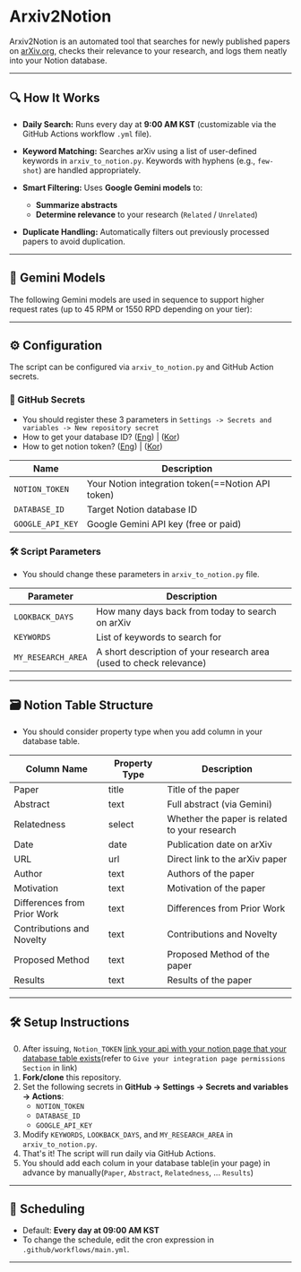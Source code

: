 # Arxiv2Notion

Arxiv2Notion is an automated tool that searches for newly published papers on [arXiv.org](https://arxiv.org), checks their relevance to your research, and logs them neatly into your Notion database.

---

## 🔍 How It Works

- **Daily Search:**
  Runs every day at **9:00 AM KST** (customizable via the GitHub Actions workflow `.yml` file).

- **Keyword Matching:**
  Searches arXiv using a list of user-defined keywords in `arxiv_to_notion.py`. Keywords with hyphens (e.g., `few-shot`) are handled appropriately.

- **Smart Filtering:**
  Uses **Google Gemini models** to:
  - **Summarize abstracts**
  - **Determine relevance** to your research (`Related` / `Unrelated`)

- **Duplicate Handling:**
  Automatically filters out previously processed papers to avoid duplication.

---

## 🧠 Gemini Models

The following Gemini models are used in sequence to support higher request rates (up to 45 RPM or 1550 RPD depending on your tier):

---

## ⚙️ Configuration

The script can be configured via `arxiv_to_notion.py` and GitHub Action secrets.

### 🔐 GitHub Secrets
- You should register these 3 parameters in `Settings -> Secrets and variables -> New repository secret`
- How to get your database ID? ([Eng](https://stackoverflow.com/questions/67728038/where-to-find-database-id-for-my-database-in-notion)) | ([Kor](https://nyukist.tistory.com/16))
- How to get notion token? ([Eng](https://developers.notion.com/docs/create-a-notion-integration)) | ([Kor](https://newdeal123.tistory.com/86))


| Name                  | Description                          |
|-----------------------|--------------------------------------|
| `NOTION_TOKEN`        | Your Notion integration token(==Notion API token)|
| `DATABASE_ID`         | Target Notion database ID            |
| `GOOGLE_API_KEY`      | Google Gemini API key (free or paid) |

### 🛠 Script Parameters
- You should change these parameters in `arxiv_to_notion.py` file.

| Parameter          | Description                                                       |
|--------------------|-------------------------------------------------------------------|
| `LOOKBACK_DAYS`    | How many days back from today to search on arXiv                  |
| `KEYWORDS`         | List of keywords to search for                                    |
| `MY_RESEARCH_AREA` | A short description of your research area (used to check relevance) |

---

## 🗃️ Notion Table Structure
- You should consider property type when you add column in your database table.

| Column Name                   | Property Type | Description                                      |
|------------------------------|----------------|--------------------------------------------------|
| Paper                        | title          | Title of the paper                              |
| Abstract                     | text           | Full abstract (via Gemini)                      |
| Relatedness                  | select         | Whether the paper is related to your research   |
| Date                         | date           | Publication date on arXiv                       |
| URL                          | url            | Direct link to the arXiv paper                  |
| Author                       | text           | Authors of the paper                            |
| Motivation                   | text           | Motivation of the paper                         |
| Differences from Prior Work  | text           | Differences from Prior Work                     |
| Contributions and Novelty    | text           | Contributions and Novelty                       |
| Proposed Method              | text           | Proposed Method of the paper                    |
| Results                      | text           | Results of the paper                            |


---

## 🛠 Setup Instructions

0. After issuing, `Notion_TOKEN` [link your api with your notion page that your database table exists](https://developers.notion.com/docs/create-a-notion-integration)(refer to   `Give your integration page permissions Section` in link)
1. **Fork/clone** this repository.
2. Set the following secrets in **GitHub → Settings → Secrets and variables → Actions**:
   - `NOTION_TOKEN`
   - `DATABASE_ID`
   - `GOOGLE_API_KEY`
3. Modify `KEYWORDS`, `LOOKBACK_DAYS`, and `MY_RESEARCH_AREA` in `arxiv_to_notion.py`.
4. That's it! The script will run daily via GitHub Actions.
5. You should add each colum in your database table(in your page) in advance by manually(`Paper`, `Abstract`, `Relatedness`, ... `Results`)
---

## 📅 Scheduling

- Default: **Every day at 09:00 AM KST**
- To change the schedule, edit the cron expression in `.github/workflows/main.yml`.

---
